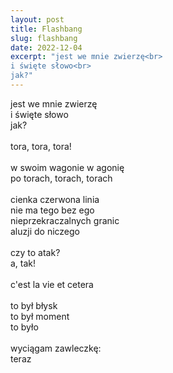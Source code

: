 ```yaml
---
layout: post
title: Flashbang
slug: flashbang
date: 2022-12-04
excerpt: "jest we mnie zwierzę<br>
i święte słowo<br>
jak?"
---
```

jest we mnie zwierzę<br>
i święte słowo<br>
jak?<br>
<br>
tora, tora, tora!<br>
<br>
w swoim wagonie w agonię<br>
po torach, torach, torach<br>
<br>
cienka czerwona linia<br>
nie ma tego bez ego<br>
nieprzekraczalnych granic<br>
aluzji do niczego<br>
<br>
czy to atak?<br>
a, tak!<br>
<br>
c'est la vie et cetera<br>
<br>
to był błysk<br>
to był moment<br>
to było<br>
<br>
wyciągam zawleczkę:<br>
teraz
